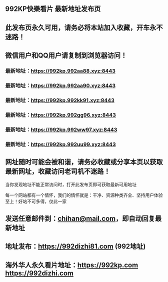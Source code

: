 ## **992KP快樂看片 最新地址发布页**
## 此发布页永久可用，请务必将本站加入收藏，开车永不迷路！
## 微信用户和QQ用户请复制到浏览器访问！
### 最新地址：https://992kp.992aa88.xyz:8443

### 最新地址：https://992kp.992aa90.xyz:8443

### 最新地址：https://992kp.992kk91.xyz:8443

### 最新地址：https://992kp.992gg96.xyz:8443

### 最新地址：https://992kp.992ww97.xyz:8443

### 最新地址：https://992kp.992uu99.xyz:8443


## 网址随时可能会被和谐，请务必收藏或分享本页以获取最新网址，收藏访问老司机不迷路！

当你发现地址不能正常访问时，打开此发布页即可获取最新可用地址

每一个网站都有一个情怀，我们的情怀就是：干净、资源种类齐全、坚持用户体验至上！好站不可多得，仅此一家

## 发送任意邮件到：chihan@mail.com，即自动回复最新地址
## 地址发布：https://992dizhi81.com  (992地址)
## 海外华人永久看片地址：https://992kp.com  https://992dizhi.com
